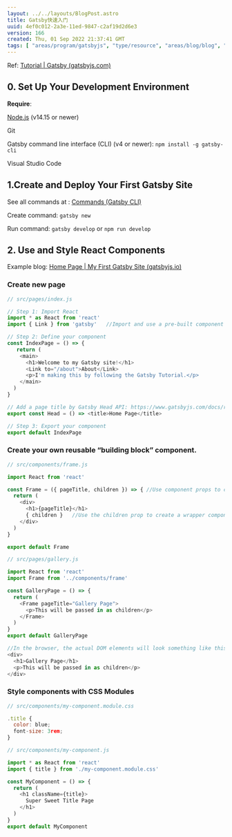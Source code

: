 ```yaml
---
layout: ../../layouts/BlogPost.astro
title: Gatsby快速入门
uuid: 4ef0c012-2a3e-11ed-9847-c2af19d2d6e3
version: 166
created: Thu, 01 Sep 2022 21:37:41 GMT
tags: [ "areas/program/gatsbyjs", "type/resource", "areas/blog/blog", "status/published" ]
---
```


Ref: [Tutorial | Gatsby (gatsbyjs.com)](https://www.gatsbyjs.com/docs/tutorial/) 

## **0. Set Up Your Development Environment**

**Require**:

[Node.js](https://nodejs.dev) (v14.15 or newer)

Git

Gatsby command line interface (CLI) (v4 or newer): `npm install -g gatsby-cli`

Visual Studio Code

## **1.Create and Deploy Your First Gatsby Site**

See all commands at : [Commands (Gatsby CLI)](https://www.gatsbyjs.com/docs/reference/gatsby-cli/) 

Create command: `gatsby new`

Run command: `gatsby develop` or  `npm run develop`

## **2. Use and Style React Components**

Example blog: [Home Page | My First Gatsby Site (gatsbyjs.io)](https://gatsbytutorialexample.gatsbyjs.io/) 

### Create new page

```js
// src/pages/index.js

// Step 1: Import React
import * as React from 'react'
import { Link } from 'gatsby'   //Import and use a pre-built component from another package.

// Step 2: Define your component
const IndexPage = () => {
   return (
    <main>
      <h1>Welcome to my Gatsby site!</h1>
      <Link to="/about">About</Link>
      <p>I'm making this by following the Gatsby Tutorial.</p>
    </main>
  )
}

// Add a page title by Gatsby Head API: https://www.gatsbyjs.com/docs/reference/built-in-components/gatsby-head/
export const Head = () => <title>Home Page</title>

// Step 3: Export your component
export default IndexPage
```

### Create your own reusable “building block” component.

```js
// src/components/frame.js

import React from 'react'

const Frame = ({ pageTitle, children }) => { //Use component props to change the way a component renders.
  return (
    <div>
      <h1>{pageTitle}</h1>
      { children }   //Use the children prop to create a wrapper component.
    </div>
  )
}

export default Frame
```

```js
// src/pages/gallery.js

import React from 'react'
import Frame from '../components/frame'

const GalleryPage = () => {
  return (
    <Frame pageTitle="Gallery Page">
      <p>This will be passed in as children</p>
    </Frame>
  )
}
export default GalleryPage
```

```js
//In the browser, the actual DOM elements will look something like this:
<div>
  <h1>Gallery Page</h1>
  <p>This will be passed in as children</p>
</div>
```

### Style components with CSS Modules

```js
// src/components/my-component.module.css

.title {
  color: blue;
  font-size: 3rem;
}
```

```js
// src/components/my-component.js

import * as React from 'react'
import { title } from './my-component.module.css'

const MyComponent = () => {
  return (
    <h1 className={title}>
      Super Sweet Title Page
    </h1>
  )
}
export default MyComponent
```